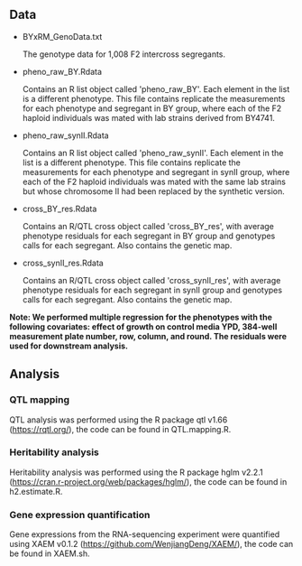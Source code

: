 ## Data
-   BYxRM_GenoData.txt

    The genotype data for 1,008 F2 intercross segregants.

-   pheno_raw_BY.Rdata
    
    Contains an R list object called 'pheno_raw_BY'. Each element in the list is a different phenotype. This file contains replicate the measurements for each phenotype and segregant in BY group, where each of the F2 haploid individuals was mated with lab strains derived from BY4741.
    
-   pheno_raw_synII.Rdata
    
    Contains an R list object called 'pheno_raw_synII'. Each element in the list is a different phenotype. This file contains replicate the measurements for each phenotype and segregant in synII group, where each of the F2 haploid individuals was mated with the same lab strains but whose chromosome II had been replaced by the synthetic version.

-   cross_BY_res.Rdata
   
    Contains an R/QTL cross object called 'cross_BY_res', with average phenotype residuals for each segregant in BY group and genotypes calls for each segregant. Also contains the genetic map.

-   cross_synII_res.Rdata
   
    Contains an R/QTL cross object called 'cross_synII_res', with average phenotype residuals for each segregant in synII group and genotypes calls for each segregant. Also contains the genetic map.

**Note: We performed multiple regression for the phenotypes with the following covariates: effect of growth on control media YPD, 384-well measurement plate number, row, column, and round. The residuals were used for downstream analysis.**

## Analysis

### QTL mapping

QTL analysis was performed using the R package qtl v1.66 (https://rqtl.org/), the code can be found in QTL.mapping.R.

### Heritability analysis

Heritability analysis was performed using the R package hglm v2.2.1 (https://cran.r-project.org/web/packages/hglm/), the code can be found in h2.estimate.R.

### Gene expression quantification

Gene expressions from the RNA-sequencing experiment were quantified using XAEM v0.1.2 (https://github.com/WenjiangDeng/XAEM/), the code can be found in XAEM.sh.




